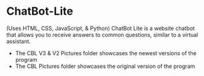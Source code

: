 # ChatBot-Lite
(Uses HTML, CSS, JavaScript, &amp; Python) ChatBot Lite is a website chatbot that allows you to receive answers to common questions, similar to a virtual assistant.

- The CBL V3 & V2 Pictures folder showcases the newest versions of the program
- The CBL Pictures folder showcases the original version of the program
